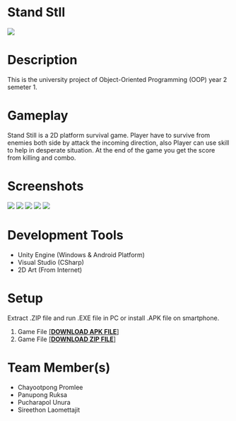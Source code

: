 # Stand Stll
![](https://i.imgur.com/QBbw72r.png)
# Description
This is the university project of Object-Oriented Programming (OOP) year 2 semeter 1.

# Gameplay
Stand Still is a 2D platform survival game. Player have to survive from enemies both side by attack the incoming direction, also Player can use skill to help in desperate situation. At the end of the game you get the score from killing and combo.

# Screenshots
![](https://i.imgur.com/KyGCm9F.png)
![](https://i.imgur.com/5IlogXV.png)
![](https://i.imgur.com/yxsCc3Q.png)
![](https://i.imgur.com/hWvw1MD.png)
![](https://i.imgur.com/aSjdGjs.png)

# Development Tools
- Unity Engine (Windows & Android Platform)
- Visual Studio (CSharp)
- 2D Art (From Internet)

# Setup
Extract .ZIP file and run .EXE file in PC or install .APK file on smartphone.

1. Game File <a href="https://1drv.ms/u/s!Ai9z8mPSceQOoSvUV7OoVtltjFKf?e=TBDR77">[**DOWNLOAD APK FILE**]</a> 
2. Game File <a href="https://1drv.ms/u/s!Ai9z8mPSceQOoSn0olPCXaITiMCj?e=TGQ3lX">[**DOWNLOAD ZIP FILE**]</a>

# Team Member(s)
- Chayootpong Promlee
- Panupong Ruksa
- Pucharapol Unura
- Sireethon Laomettajit

